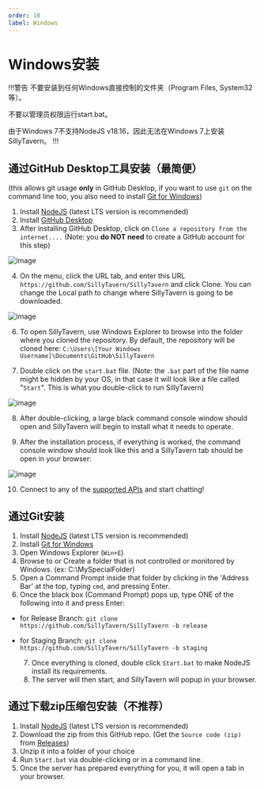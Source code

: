 ```yaml
---
order: 10
label: Windows
---
```

# Windows安装

!!!警告
不要安装到任何Windows直接控制的文件夹（Program Files, System32等）。

不要以管理员权限运行start.bat。

由于Windows 7不支持NodeJS v18.16，因此无法在Windows 7上安装SillyTavern。
!!!

## 通过GitHub Desktop工具安装（最简便）
(this allows git usage **only** in GitHub Desktop, if you want to use `git` on the command line too, you also need to install [Git for Windows](https://gitforwindows.org/))
  1. Install [NodeJS](https://nodejs.org/en) (latest LTS version is recommended)
  2. Install [GitHub Desktop](https://central.github.com/deployments/desktop/desktop/latest/win32)
  3. After installing GitHub Desktop, click on `Clone a repository from the internet....` (Note: you **do NOT need** to create a GitHub account for this step)

  ![image](https://github.com/SillyTavern/SillyTavern-Docs/assets/18619528/fae5d105-449a-4e4a-b679-238347647054)

  4. On the menu, click the URL tab, and enter this URL `https://github.com/SillyTavern/SillyTavern` and click Clone. You can change the Local path to change where SillyTavern is going to be downloaded.

  ![image](https://github.com/SillyTavern/SillyTavern-Docs/assets/18619528/6bdded9b-e182-4cac-89ff-e4727dbb97b2)

  6. To open SillyTavern, use Windows Explorer to browse into the folder where you cloned the repository. By default, the repository will be cloned here: `C:\Users\[Your Windows Username]\Documents\GitHub\SillyTavern`
  
  7. Double click on the `start.bat` file. (Note: the `.bat` part of the file name might be hidden by your OS, in that case it will look like a file called "`Start`". This is what you double-click to run SillyTavern)

  ![image](https://github.com/SillyTavern/SillyTavern-Docs/assets/18619528/a77b8bc2-72a9-42a9-8aa9-1ed89f9bbf35)

  8. After double-clicking, a large black command console window should open and SillyTavern will begin to install what it needs to operate.
  
  9. After the installation process, if everything is worked, the command console window should look like this and a SillyTavern tab should be open in your browser:

  ![image](https://github.com/SillyTavern/SillyTavern-Docs/assets/18619528/d9da4608-94cd-447c-bde2-7f0f9de1c2eb)

  10. Connect to any of the [supported APIs](https://docs.sillytavern.app/usage/api-connections/) and start chatting!

## 通过Git安装

  1. Install [NodeJS](https://nodejs.org/en) (latest LTS version is recommended)
  2. Install [Git for Windows](https://gitforwindows.org/)
  3. Open Windows Explorer (`Win+E`)
  4. Browse to or Create a folder that is not controlled or monitored by Windows. (ex: C:\MySpecialFolder\)
  5. Open a Command Prompt inside that folder by clicking in the 'Address Bar' at the top, typing `cmd`, and pressing Enter.
  6. Once the black box (Command Prompt) pops up, type ONE of the following into it and press Enter:

- for Release Branch: `git clone https://github.com/SillyTavern/SillyTavern -b release`
- for Staging Branch: `git clone https://github.com/SillyTavern/SillyTavern -b staging`

  7. Once everything is cloned, double click `Start.bat` to make NodeJS install its requirements.
  8. The server will then start, and SillyTavern will popup in your browser.

## 通过下载zip压缩包安装（不推荐）

  1. Install [NodeJS](https://nodejs.org/en) (latest LTS version is recommended)
  2. Download the zip from this GitHub repo. (Get the `Source code (zip)` from [Releases](https://github.com/SillyTavern/SillyTavern/releases/latest))
  3. Unzip it into a folder of your choice
  4. Run `Start.bat` via double-clicking or in a command line.
  5. Once the server has prepared everything for you, it will open a tab in your browser.
